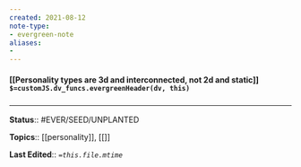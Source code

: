 ```yaml
---
created: 2021-08-12
note-type: 
- evergreen-note
aliases:
- 
---
```

#### [[Personality types are 3d and interconnected, not 2d and static]] `$=customJS.dv_funcs.evergreenHeader(dv, this)`


### <hr class="footnote"/>

**Status**:: #EVER/SEED/UNPLANTED 

**Topics**::  [[personality]], [[]]
	
**Last Edited**:: *`=this.file.mtime`*
